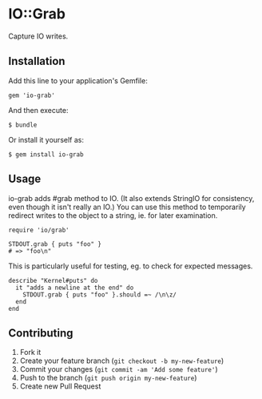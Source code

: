 # IO::Grab

Capture IO writes.

## Installation

Add this line to your application's Gemfile:

    gem 'io-grab'

And then execute:

    $ bundle

Or install it yourself as:

    $ gem install io-grab

## Usage

io-grab adds #grab method to IO. (It also extends StringIO for consistency, even though it isn't really an IO.)
You can use this method to temporarily redirect writes to the object to a string, ie. for later examination.

    require 'io/grab'

    STDOUT.grab { puts "foo" }
    # => "foo\n"

This is particularly useful for testing, eg. to check for expected messages.

    describe "Kernel#puts" do
      it "adds a newline at the end" do
        STDOUT.grab { puts "foo" }.should =~ /\n\z/
      end
    end

## Contributing

1. Fork it
2. Create your feature branch (`git checkout -b my-new-feature`)
3. Commit your changes (`git commit -am 'Add some feature'`)
4. Push to the branch (`git push origin my-new-feature`)
5. Create new Pull Request
